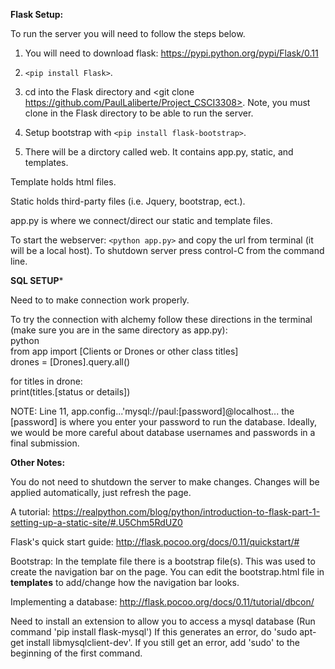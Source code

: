 
**Flask Setup:**

To run the server you will need to follow the steps below.

1. You will need to download flask: https://pypi.python.org/pypi/Flask/0.11

2. `<pip install Flask>`.

3. cd into the Flask directory and <git clone https://github.com/PaulLaliberte/Project_CSCI3308>. Note, you must clone in the Flask directory to be able to run the server.

4. Setup bootstrap with `<pip install flask-bootstrap>`.

5. There will be a dirctory called web. It contains app.py, static, and templates. 

Template holds html files. 

Static holds third-party files (i.e. Jquery, bootstrap, ect.).

app.py is where we connect/direct our static and template files.

To start the webserver: `<python app.py>` and copy the url from terminal (it will be a local host). To shutdown server
press control-C from the command line.

**SQL SETUP***

Need to <pip install flask-sqlalchemy> to make connection work properly.

To try the connection with alchemy follow these directions in the terminal (make sure you are in the same directory as app.py):  
python  
from app import [Clients or Drones or other class titles]  
drones = [Drones].query.all()  
  
for titles in drone:  
	print(titles.[status or details])  
		

NOTE: Line 11, app.config...'mysql://paul:[password]@localhost... the [password] is where you enter your password to run the database. Ideally, we would be more careful about database usernames and passwords in a final submission.

**Other Notes:**

You do not need to shutdown the server to make changes. Changes will be applied automatically, just refresh the page.

A tutorial: https://realpython.com/blog/python/introduction-to-flask-part-1-setting-up-a-static-site/#.U5Chm5RdUZ0

Flask's quick start guide: http://flask.pocoo.org/docs/0.11/quickstart/#

Bootstrap: In the template file there is a bootstrap file(s). This was used to create the navigation bar on the page.
You can edit the bootstrap.html file in **templates** to add/change how the navigation bar looks.

Implementing a database: http://flask.pocoo.org/docs/0.11/tutorial/dbcon/

Need to install an extension to allow you to access a mysql database (Run command 'pip install flask-mysql')  If this generates an error, do 'sudo apt-get install libmysqlclient-dev'.  If you still get an error, add 'sudo' to the beginning of the first command.


